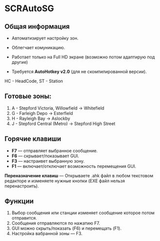 # SCRAutoSG

## Общая информация
- Автоматизирует настройку зон.
- Облегчает комуникацию.

- Работает только на Full HD экране (возможно потом адаптирую под другие)
- Требуется **AutoHotkey v2.0** (для не скомпилированной версии).

HC - HeadCode,
ST - Station

## Готовые зоны:
1. A - Stepford Victoria, Willowfield -> Whitefield
2. G - Farleigh Depo -> Esterfield
3. H - Rayleigh Bay -> Aslockby
4. J - Stepford Central (Metro) -> Stepford High Street

## Горячие клавиши
- **F7** — отправляет выбранное сообщение.
- **F6** — скрывает/показывает GUI.
- **F3** — настраивет выбранную зону.
- **F1** — включает/отключает возможность перемещения GUI.

**Переназначение клавиш** — Открываете .ahk файл в любом текстовом редакторе и изменяете нужные кнопки (EXE файл нельзя перенастроить).


## Функции
1. Выбор сообщения или станции изменяет сообщение которое потом отправится.
2. Сообщения отправляются по нажатию F7.
3. GUI можно скрыть/показать (F6) и перемещать (F1).
4. Настройка вабранной зоны — F3.
